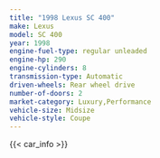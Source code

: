 ```yaml
---
title: "1998 Lexus SC 400"
make: Lexus
model: SC 400
year: 1998
engine-fuel-type: regular unleaded
engine-hp: 290
engine-cylinders: 8
transmission-type: Automatic
driven-wheels: Rear wheel drive
number-of-doors: 2
market-category: Luxury,Performance
vehicle-size: Midsize
vehicle-style: Coupe
---
```


{{< car_info >}}
